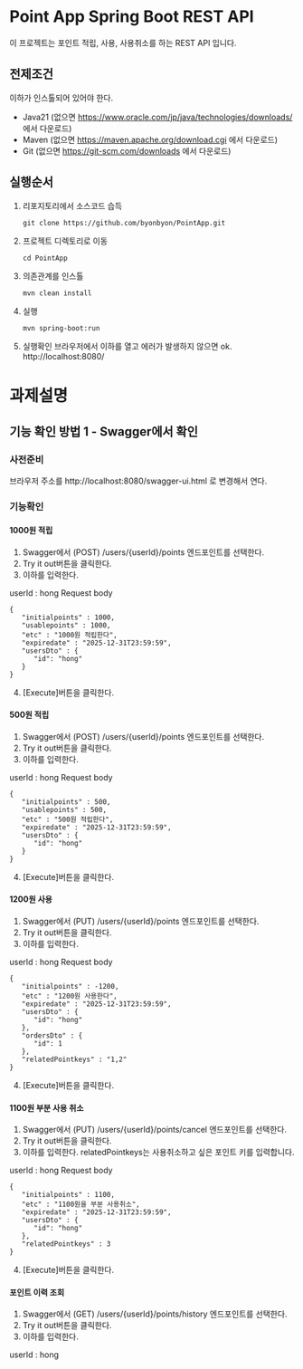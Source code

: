 # Point App Spring Boot REST API
이 프로젝트는 포인트 적립, 사용, 사용취소를 하는 REST API 입니다.

## 전제조건
이하가 인스톨되어 있어야 한다.
- Java21 (없으면 https://www.oracle.com/jp/java/technologies/downloads/ 에서 다운로드)
- Maven (없으면 https://maven.apache.org/download.cgi 에서 다운로드)
- Git (없으면 https://git-scm.com/downloads 에서 다운로드)

## 실행순서
1. 리포지토리에서 소스코드 습득
   ```
   git clone https://github.com/byonbyon/PointApp.git
   ```

2. 프로젝트 디렉토리로 이동
   ```
   cd PointApp
   ```

3. 의존관계를 인스톨
   ```
   mvn clean install
   ```

4. 실행
   ```
   mvn spring-boot:run
   ```

5. 실행확인
브라우저에서 이하를 열고 에러가 발생하지 않으면 ok.  
http://localhost:8080/


# 과제설명
## 기능 확인 방법 1 - Swagger에서 확인
### 사전준비
브라우저 주소를 http://localhost:8080/swagger-ui.html 로 변경해서 연다.
### 기능확인
#### 1000원 적립
1. Swagger에서 (POST) /users/{userId}/points 엔드포인트를 선택한다.
2. Try it out버튼을 클릭한다.
3. 이하를 입력한다.

userId  : hong
Request body
   ```
   {
      "initialpoints" : 1000,
      "usablepoints" : 1000,
      "etc" : "1000원 적립한다",
      "expiredate" : "2025-12-31T23:59:59",
      "usersDto" : {
         "id": "hong"
      }
 }
   ```
  4. [Execute]버튼을 클릭한다.

#### 500원 적립
1. Swagger에서 (POST) /users/{userId}/points 엔드포인트를 선택한다.
2. Try it out버튼을 클릭한다.
3. 이하를 입력한다.

userId  : hong
Request body
   ```
   {
      "initialpoints" : 500,
      "usablepoints" : 500,
      "etc" : "500원 적립한다",
      "expiredate" : "2025-12-31T23:59:59",
      "usersDto" : {
         "id": "hong"
      }
 }
   ```
  4. [Execute]버튼을 클릭한다.

#### 1200원 사용
1. Swagger에서 (PUT) /users/{userId}/points 엔드포인트를 선택한다.
2. Try it out버튼을 클릭한다.
3. 이하를 입력한다.

userId  : hong
Request body
   ```
   {
      "initialpoints" : -1200,
      "etc" : "1200원 사용한다",
      "expiredate" : "2025-12-31T23:59:59",
      "usersDto" : {
         "id": "hong"
      },
      "ordersDto" : {
         "id": 1
      },
      "relatedPointkeys" : "1,2"
 }
   ```
  4. [Execute]버튼을 클릭한다.

#### 1100원 부분 사용 취소
1. Swagger에서 (PUT) /users/{userId}/points/cancel 엔드포인트를 선택한다.
2. Try it out버튼을 클릭한다.
3. 이하를 입력한다.
   relatedPointkeys는 사용취소하고 싶은 포인트 키를 입력합니다.

userId  : hong
Request body
   ```
   {
      "initialpoints" : 1100,
      "etc" : "1100원을 부분 사용취소",
      "expiredate" : "2025-12-31T23:59:59",
      "usersDto" : {
         "id": "hong"
      },
      "relatedPointkeys" : 3
 }
   ```
  4. [Execute]버튼을 클릭한다.

#### 포인트 이력 조회
1. Swagger에서 (GET) /users/{userId}/points/history 엔드포인트를 선택한다.
2. Try it out버튼을 클릭한다.
3. 이하를 입력한다.

userId  : hong


